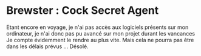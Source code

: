 # Brewster : Cock Secret Agent

Etant encore en voyage, je n'ai pas accès aux logiciels présents sur mon ordinateur, je n'ai donc pas pu avancé sur mon projet durant les vancances
Je compte évidemment le rendre au plus vite. Mais cela ne pourra pas être dans les délais prévus ...
Désolé.
